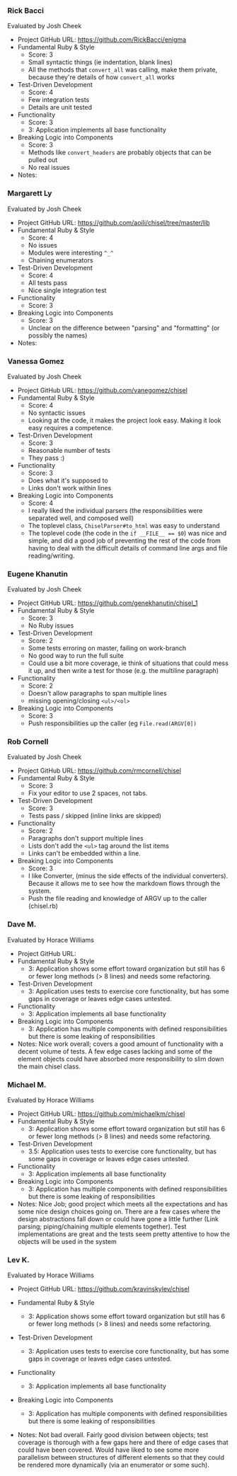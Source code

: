 ### Rick Bacci

Evaluated by Josh Cheek

* Project GitHub URL: https://github.com/RickBacci/enigma
* Fundamental Ruby & Style
  * Score: 3
  * Small syntactic things (ie indentation, blank lines)
  * All the methods that `convert_all` was calling, make them private, because they're details of how `convert_all` works
* Test-Driven Development
  * Score: 4
  * Few integration tests
  * Details are unit tested
* Functionality
  * Score: 3
  * 3: Application implements all base functionality
* Breaking Logic into Components
  * Score: 3
  * Methods like `convert_headers` are probably objects that can be pulled out
  * No real issues
* Notes:


### Margarett Ly

Evaluated by Josh Cheek

* Project GitHub URL: https://github.com/aoili/chisel/tree/master/lib
* Fundamental Ruby & Style
  * Score: 4
  * No issues
  * Modules were interesting `^_^`
  * Chaining enumerators
* Test-Driven Development
  * Score: 4
  * All tests pass
  * Nice single integration test
* Functionality
  * Score: 3
* Breaking Logic into Components
  * Score: 3
  * Unclear on the difference between "parsing" and "formatting" (or possibly the names)
* Notes:


### Vanessa Gomez

Evaluated by Josh Cheek

* Project GitHub URL: https://github.com/vanegomez/chisel
* Fundamental Ruby & Style
  * Score: 4
  * No syntactic issues
  * Looking at the code, it makes the project look easy. Making it look easy requires a competence.
* Test-Driven Development
  * Score: 3
  * Reasonable number of tests
  * They pass :)
* Functionality
  * Score: 3
  * Does what it's supposed to
  * Links don't work within lines
* Breaking Logic into Components
  * Score: 4
  * I really liked the individual parsers (the responsibilities were separated well, and composed well)
  * The toplevel class, `ChiselParser#to_html` was easy to understand
  * The toplevel code (the code in the `if __FILE__ == $0`)
    was nice and simple, and did a good job of preventing the rest of the code
    from having to deal with the difficult details of command line args and file reading/writing.


### Eugene Khanutin

Evaluated by Josh Cheek

* Project GitHub URL: https://github.com/genekhanutin/chisel_1
* Fundamental Ruby & Style
  * Score: 3
  * No Ruby issues
* Test-Driven Development
  * Score: 2
  * Some tests erroring on master, failing on work-branch
  * No good way to run the full suite
  * Could use a bit more coverage, ie think of situations that could mess it up,
    and then write a test for those (e.g. the multiline paragraph)
* Functionality
  * Score: 2
  * Doesn't allow paragraphs to span multiple lines
  * missing opening/closing `<ul>/<ol>`
* Breaking Logic into Components
  * Score: 3
  * Push responsibilities up the caller (eg `File.read(ARGV[0])`



### Rob Cornell

Evaluated by Josh Cheek

* Project GitHub URL: https://github.com/rmcornell/chisel
* Fundamental Ruby & Style
  * Score: 3
  * Fix your editor to use 2 spaces, not tabs.
* Test-Driven Development
  * Score: 3
  * Tests pass / skipped (inline links are skipped)
* Functionality
  * Score: 2
  * Paragraphs don't support multiple lines
  * Lists don't add the `<ul>` tag around the list items
  * Links can't be embedded within a line.
* Breaking Logic into Components
  * Score: 3
  * I like Converter, (minus the side effects of the individual converters).
    Because it allows me to see how the markdown flows through the system.
  * Push the file reading and knowledge of ARGV up to the caller (chisel.rb)


### Dave M.

Evaluated by Horace Williams

* Project GitHub URL:
* Fundamental Ruby & Style
  * 3: Application shows some effort toward organization but still has 6 or fewer long methods (> 8 lines) and needs some refactoring.
* Test-Driven Development
  * 3: Application uses tests to exercise core functionality, but has some gaps in coverage or leaves edge cases untested.
* Functionality
  * 3: Application implements all base functionality
* Breaking Logic into Components
  * 3: Application has multiple components with defined responsibilities but there is some leaking of responsibilities
* Notes: Nice work overall; covers a good amount of functionality with a
decent volume of tests. A few edge cases lacking and some of the
element objects could have absorbed more responsibility to slim down the
main chisel class.

### Michael M.

Evaluated by Horace Williams

* Project GitHub URL: https://github.com/michaelkm/chisel
* Fundamental Ruby & Style
  * 3: Application shows some effort toward organization but still has 6 or fewer long methods (> 8 lines) and needs some refactoring.
* Test-Driven Development
  * 3.5: Application uses tests to exercise core functionality, but has some gaps in coverage or leaves edge cases untested.
* Functionality
  * 3: Application implements all base functionality
* Breaking Logic into Components
  * 3: Application has multiple components with defined responsibilities but there is some leaking of responsibilities
* Notes: Nice Job; good project which meets all the expectations and has
  some nice design choices going on. There are a few cases where the design
abstractions fall down or could have gone a little further (Link
parsing; piping/chaining multiple elements together). Test
implementations are great and the tests seem pretty attentive to how the
objects will be used in the system

### Lev K.

Evaluated by Horace Williams


* Project GitHub URL: https://github.com/kravinskylev/chisel

* Fundamental Ruby & Style
  * 3: Application shows some effort toward organization but still has 6 or fewer long methods (> 8 lines) and needs some refactoring.

* Test-Driven Development
  * 3: Application uses tests to exercise core functionality, but has some gaps in coverage or leaves edge cases untested.

* Functionality
  * 3: Application implements all base functionality

* Breaking Logic into Components
  * 3: Application has multiple components with defined responsibilities but there is some leaking of responsibilities

* Notes: Not bad overall. Fairly good division between objects; test
  coverage is thorough with a few gaps here and there of edge cases that
  could have been covered. Would have liked to see some more parallelism
  between structures of different elements so that they could be rendered
  more dynamically (via an enumerator or some such).
